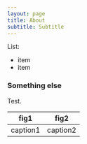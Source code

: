 ```yaml
---
layout: page
title: About
subtitle: Subtitle
---
```


List:

- item
- item

### Something else

Test.

|   fig1   |   fig2   |
|:--------:|:--------:|
| caption1 | caption2 |
